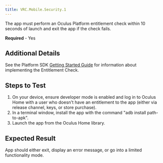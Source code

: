 ```yaml
---
title: VRC.Mobile.Security.1
---
```

The app must perform an Oculus Platform entitlement check within 10 seconds of launch and exit the app if the check fails.

**Required** - Yes

## Additional Details

See the Platform SDK [Getting Started Guide](/documentation/platform/latest/concepts/book-pgsg/) for information about implementing the Entitlement Check.

## Steps to Test

1. On your device, ensure developer mode is enabled and log in to Oculus Home with a user who doesn't have an entitlement to the app (either via release channel, keys, or store purchase).
2. In a terminal window, install the app with the command "adb install path-to-apk".
3. Launch the app from the Oculus Home library.
## Expected Result

App should either exit, display an error message, or go into a limited functionality mode.

